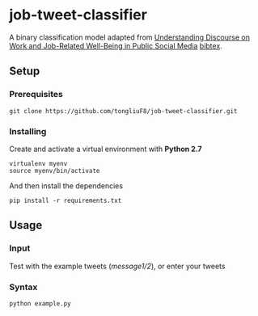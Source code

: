# job-tweet-classifier

A binary classification model adapted from [Understanding Discourse on Work and Job-Related Well-Being in Public Social Media](https://www.aclweb.org/anthology/P/P16/P16-1099.pdf) [bibtex](http://www.aclweb.org/anthology/P/P16/P16-1099.bib).

## Setup

### Prerequisites

```
git clone https://github.com/tongliuF8/job-tweet-classifier.git
```

### Installing

Create and activate a virtual environment with **Python 2.7**

```
virtualenv myenv
source myenv/bin/activate
```

And then install the dependencies

```
pip install -r requirements.txt
```

## Usage
### Input
Test with the example tweets (*message1/2*), or enter your tweets

### Syntax
```
python example.py
```
